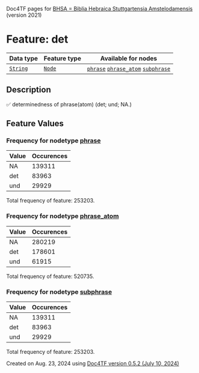 Doc4TF pages for [BHSA = Biblia Hebraica Stuttgartensia Amstelodamensis](https://github.com/ETCBC/BHSA/tree/master/tf) (version 2021)
# Feature: det
Data type|Feature type|Available for nodes
---|---|---
[`String`](featuresbydatatype.md#string)|[`Node`](featuresbytype.md#node)| [`phrase`](featuresbynodetype.md#phrase)  [`phrase_atom`](featuresbynodetype.md#phrase_atom)  [`subphrase`](featuresbynodetype.md#subphrase) 
## Description
✅ determinedness of phrase(atom) (det; und; NA.)
## Feature Values
### Frequency for nodetype [phrase](featuresbynodetype.md#phrase)
Value|Occurences
---|---
NA|139311
det|83963
und|29929

Total frequency of feature: 253203.
 ### Frequency for nodetype [phrase_atom](featuresbynodetype.md#phrase_atom)
Value|Occurences
---|---
NA|280219
det|178601
und|61915

Total frequency of feature: 520735.
 ### Frequency for nodetype [subphrase](featuresbynodetype.md#subphrase)
Value|Occurences
---|---
NA|139311
det|83963
und|29929

Total frequency of feature: 253203.
  

Created on Aug. 23, 2024 using [Doc4TF version 0.5.2 (July 10, 2024)](https://github.com/tonyjurg/Doc4TF/blob/main/CreateFeatureDoc.ipynb) 